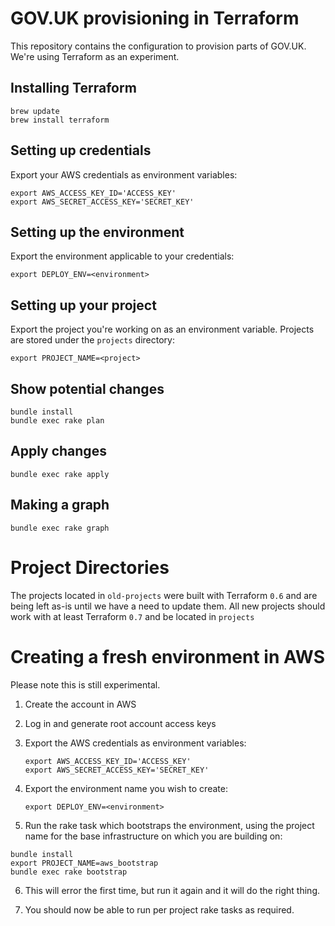 # GOV.UK provisioning in Terraform

This repository contains the configuration to provision parts of GOV.UK.
We're using Terraform as an experiment.

## Installing Terraform

```
brew update
brew install terraform
```

## Setting up credentials

Export your AWS credentials as environment variables:

```
export AWS_ACCESS_KEY_ID='ACCESS_KEY'
export AWS_SECRET_ACCESS_KEY='SECRET_KEY'
```

## Setting up the environment

Export the environment applicable to your credentials:

```
export DEPLOY_ENV=<environment>
```

## Setting up your project

Export the project you're working on as an environment variable. Projects are
stored under the `projects` directory:

```
export PROJECT_NAME=<project>
```

## Show potential changes

```
bundle install
bundle exec rake plan
```

## Apply changes

```
bundle exec rake apply
```

## Making a graph

```
bundle exec rake graph
```

# Project Directories

The projects located in `old-projects` were built with Terraform `0.6` and are being left as-is until
we have a need to update them. All new projects should work with at least Terraform `0.7` and be located in
`projects`

# Creating a fresh environment in AWS

Please note this is still experimental.

1. Create the account in AWS
2. Log in and generate root account access keys
3. Export the AWS credentials as environment variables:

   ```
   export AWS_ACCESS_KEY_ID='ACCESS_KEY'
   export AWS_SECRET_ACCESS_KEY='SECRET_KEY'
   ```

4. Export the environment name you wish to create:

   ```
   export DEPLOY_ENV=<environment>
   ```

5. Run the rake task which bootstraps the environment, using the project name
   for the base infrastructure on which you are building on:

  ```
  bundle install
  export PROJECT_NAME=aws_bootstrap
  bundle exec rake bootstrap
  ```

6. This will error the first time, but run it again and it will do the right
   thing.

7. You should now be able to run per project rake tasks as required.
